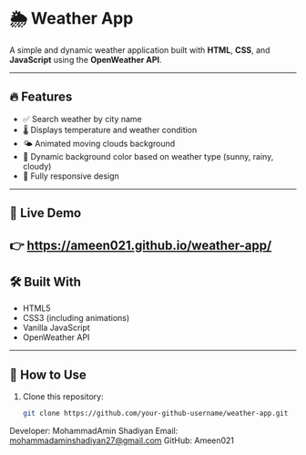 # 🌦️ Weather App

A simple and dynamic weather application built with **HTML**, **CSS**, and **JavaScript** using the **OpenWeather API**.

---

## 🔥 Features

- ✅ Search weather by city name
- 🌡️ Displays temperature and weather condition
- 🌤️ Animated moving clouds background
- 🎨 Dynamic background color based on weather type (sunny, rainy, cloudy)
- 📱 Fully responsive design

---

## 🚀 Live Demo

👉 https://ameen021.github.io/weather-app/
---

## 🛠️ Built With

- HTML5
- CSS3 (including animations)
- Vanilla JavaScript
- OpenWeather API

---

## 🧠 How to Use

1. Clone this repository:
   ```bash
   git clone https://github.com/your-github-username/weather-app.git
   
Developer: MohammadAmin Shadiyan
Email: mohammadaminshadiyan27@gmail.com
GitHub: Ameen021
